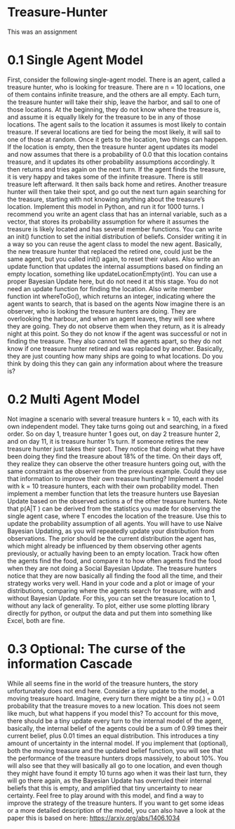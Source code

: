 # Treasure-Hunter

This was an assignment

# 0.1 Single Agent Model

First, consider the following single-agent model. There is an agent, called a treasure hunter, who is
looking for treasure. There are n = 10 locations, one of them contains infinite treasure, and the others
are all empty. Each turn, the treasure hunter will take their ship, leave the harbor, and sail to one of
those locations. At the beginning, they do not know where the treasure is, and assume it is equally likely
for the treasure to be in any of those locations. The agent sails to the location it assumes is most likely
to contain treasure. If several locations are tied for being the most likely, it will sail to one of those at
random. Once it gets to the location, two things can happen. If the location is empty, then the treasure
hunter agent updates its model and now assumes that there is a probability of 0.0 that this location
contains treasure, and it updates its other probability assumptions accordingly. It then returns and tries
again on the next turn. If the agent finds the treasure, it is very happy and takes some of the infinite
treasure. There is still treasure left afterward. It then sails back home and retires. Another treasure
hunter will then take their spot, and go out the next turn again searching for the treasure, starting with
not knowing anything about the treasure’s location.
Implement this model in Python, and run it for 1000 turns. I recommend you write an agent class that
has an internal variable, such as a vector, that stores its probability assumption for where it assumes
the treasure is likely located and has several member functions. You can write an init() function to set
the initial distribution of beliefs. Consider writing it in a way so you can reuse the agent class to model
the new agent. Basically, the new treasure hunter that replaced the retired one, could just be the same
agent, but you called init() again, to reset their values. Also write an update function that updates the
internal assumptions based on finding an empty location, something like updateLocationEmpty(int).
You can use a proper Bayesian Update here, but do not need it at this stage. You do not need an
update function for finding the location. Also write member function int whereToGo(), which returns
an integer, indicating where the agent wants to search, that is based on the agents
Now imagine there is an observer, who is looking the treasure hunters are doing. They are overlooking
the harbour, and when an agent leaves, they will see where they are going. They do not observe them
when they return, as it is already night at this point. So they do not know if the agent was successful or
not in finding the treasure. They also cannot tell the agents apart, so they do not know if one treasure
hunter retired and was replaced by another. Basically, they are just counting how many ships are going
to what locations. Do you think by doing this they can gain any information about where the treasure
is?

# 0.2 Multi Agent Model

Not imagine a scenario with several treasure hunters k = 10, each with its own independent model.
They take turns going out and searching, in a fixed order. So on day 1, treasure hunter 1 goes out,
on day 2 treasure hunter 2, and on day 11, it is treasure hunter 1’s turn. If someone retires the new
treasure hunter just takes their spot. They notice that doing what they have been doing they find the
treasure about 18% of the time. On their days off, they realize they can observe the other treasure
hunters going out, with the same constraint as the observer from the previous example. Could they use
that information to improve their own treasure hunting?
Implement a model with k = 10 treasure hunters, each with their own probability model. Then implement
a member function that lets the treasure hunters use Bayesian Update based on the observed actions a of
the other treasure hunters. Note that p(A|T ) can be derived from the statistics you made for observing
the single agent case, where T encodes the location of the treasure. Use this to update the probability
assumption of all agents. You will have to use Naive Bayesian Updating, as you will repeatedly update
your distribution from observations. The prior should be the current distribution the agent has, which
might already be influenced by them observing other agents previously, or actually having been to an
empty location. Track how often the agents find the food, and compare it to how often agents find the
food when they are not doing a Social Bayesian Update.
The treasure hunters notice that they are now basically all finding the food all the time, and their
strategy works very well.
Hand in your code and a plot or image of your distributions, comparing where the agents search for
treasure, with and without Bayesian Update. For this, you can set the treasure location to 1, without any
lack of generality. To plot, either use some plotting library directly for python, or output the data and
put them into something like Excel, both are fine.

# 0.3 Optional: The curse of the information Cascade

While all seems fine in the world of the treasure hunters, the story unfortunately does not end here.
Consider a tiny update to the model, a moving treasure hoard. Imagine, every turn there might be a
tiny p(.) = 0.01 probability that the treasure moves to a new location. This does not seem like much,
but what happens if you model this? To account for this move, there should be a tiny update every
turn to the internal model of the agent, basically, the internal belief of the agents could be a sum of
0.99 times their current belief, plus 0.01 times an equal distribution. This introduces a tiny amount of
uncertainty in the internal model. If you implement that (optional), both the moving treasure and the
updated belief function, you will see that the performance of the treasure hunters drops massively, to
about 10%. You will also see that they will basically all go to one location, and even though they might
have found it empty 10 turns ago when it was their last turn, they will go there again, as the Bayesian
Update has overruled their internal beliefs that this is empty, and amplified that tiny uncertainty to
near certainty.
Feel free to play around with this model, and find a way to improve the strategy of the treasure hunters.
If you want to get some ideas or a more detailed description of the model, you can also have a look at the
paper this is based on here: https://arxiv.org/abs/1406.1034

